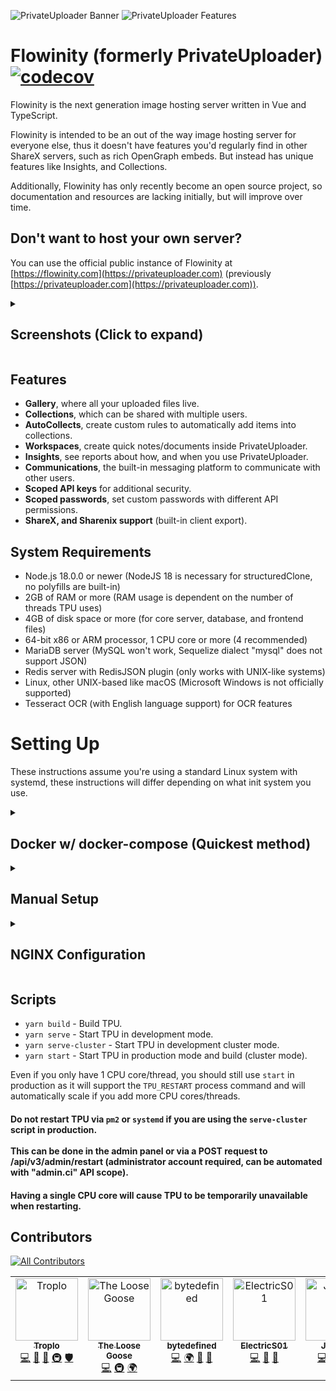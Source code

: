 ![PrivateUploader Banner](https://i.troplo.com/i/9ea16d8ab178.png)
![PrivateUploader Features](https://i.troplo.com/i/086834402e31.png)

# Flowinity (formerly PrivateUploader) [![codecov](https://codecov.io/gh/PrivateUploader/PrivateUploader/branch/api-v4/graph/badge.svg?token=RT9XLUOX5Y)](https://codecov.io/gh/PrivateUploader/PrivateUploader)

Flowinity is the next generation image hosting server written in Vue and TypeScript.

Flowinity is intended to be an out of the way image hosting server for everyone else,
thus it doesn't have features you'd regularly find in other ShareX servers, such
as rich OpenGraph embeds. But instead has unique features like Insights, and
Collections.

Additionally, Flowinity has only recently become an open source project, so
documentation and resources are lacking initially, but will improve over time.

## Don't want to host your own server?

You can use the official public instance of Flowinity at
[https://flowinity.com](https://privateuploader.com) (previously
[https://privateuploader.com](https://privateuploader.com)).

<details>
  <summary><h2>Screenshots (Click to expand)</h2></summary>

View the full collection on
[Flowinity](https://privateuploader.com/collections/2736179e19078284d9a5a4c1241289db7f777b180fed932b88162bbb2ec00ef1).

![Gallery](https://i.troplo.com/i/d68241bda319.png)
![Collection Page](https://i.troplo.com/i/a1fb3e1af098.png)
![User Profile](https://i.troplo.com/i/4d0adcf1c4a4.png)
![Insights](https://i.troplo.com/i/ab6170f5d976.png)

</details>

## Features

- **Gallery**, where all your uploaded files live.
- **Collections**, which can be shared with multiple users.
- **AutoCollects**, create custom rules to automatically add items into
  collections.
- **Workspaces**, create quick notes/documents inside PrivateUploader.
- **Insights**, see reports about how, and when you use PrivateUploader.
- **Communications**, the built-in messaging platform to communicate with other
  users.
- **Scoped API keys** for additional security.
- **Scoped passwords**, set custom passwords with different API permissions.
- **ShareX, and Sharenix support** (built-in client export).

## System Requirements

- Node.js 18.0.0 or newer (NodeJS 18 is necessary for structuredClone, no
  polyfills are built-in)
- 2GB of RAM or more (RAM usage is dependent on the number of threads TPU uses)
- 4GB of disk space or more (for core server, database, and frontend files)
- 64-bit x86 or ARM processor, 1 CPU core or more (4 recommended)
- MariaDB server (MySQL won't work, Sequelize dialect "mysql" does not support
  JSON)
- Redis server with RedisJSON plugin (only works with UNIX-like systems)
- Linux, other UNIX-based like macOS (Microsoft Windows is not officially
  supported)
- Tesseract OCR (with English language support) for OCR features

# Setting Up

These instructions assume you're using a standard Linux system with systemd,
these instructions will differ depending on what init system you use.

<details>
  <summary><h2>Docker w/ docker-compose (Quickest method)</h2></summary>

1. Clone the Docker-specific repo:
   `git clone https://github.com/PrivateUploader/docker-compose privateuploader`
2. Change directory into repo: `cd privateuploader`
3. Create the container (change the environment variables to your liking):
   `DB_DATABASE=privateuploader DB_USER=privateuploader DB_PASSWORD=CHANGE_ME DB_ROOT_PASSWORD=CHANGE_ME docker-compose up -d`
4. Follow the setup wizard on http://localhost:34582
5. You must change the MariaDB server hostname to `mariadb` and the redis
hostname to `redis` in the setup wizard. (seen below):
![Setup Wizard](https://i.troplo.com/i/87987421cfa1.png)
![Setup Wizard](https://i.troplo.com/i/582d2fd8d1a7.png)
</details>

<details>
  <summary><h2>Manual Setup</h2></summary>

1. Create TPU user and group: `useradd -m tpu`
2. Install MariaDB and Redis (with the RedisJSON plugin) on your server.
3. Login as the TPU user: `su tpu`
4. Change directory into TPU home directory: `cd`
5. Clone the repository:
   `git clone https://github.com/Troplo/PrivateUploader private-uploader`
6. Change directory into the repository: `cd private-uploader`
7. Install dependencies: `yarn install`
8. Create systemd service files for TPU with
   `cp tpu.service /etc/systemd/system/tpu.service`
9. Modify the systemd service file (use nano, vim, etc), replace all instances
   of `CHANGE_ME` with your own values. Do not run TPU as root user and use the
   user created earlier.
10. Start TPU and start on boot with `systemctl enable tpu --now`
11. Follow the setup wizard on http://localhost:34582 and configure NGINX web
server.
</details>

<details>
  <summary><h2>NGINX Configuration</h2></summary>

1. TPU includes an example NGINX configuration file, you can find it at
   `nginx.conf` in either of the Docker or primary TPU repositories.
2. Copy it to your NGINX configuration directory:
   `cp nginx.conf /etc/nginx/conf.d/tpu.conf` (this folder can differ between
   distributions, it could be `/etc/nginx/sites-available`, if so, symlink it to
   `/etc/nginx/sites-enabled`).
3. Modify the NGINX configuration file (use nano, vim, etc), replace all
   instances of `CHANGE_ME` with your own values.
4. Test the NGINX configuration: `nginx -t`
5. If the test is successful, reload NGINX: `systemctl restart nginx`
</details>

## Scripts

- `yarn build` - Build TPU.
- `yarn serve` - Start TPU in development mode.
- `yarn serve-cluster` - Start TPU in development cluster mode.
- `yarn start` - Start TPU in production mode and build (cluster mode).

Even if you only have 1 CPU core/thread, you should still use `start` in
production as it will support the `TPU_RESTART` process command and will
automatically scale if you add more CPU cores/threads.

#### Do not restart TPU via `pm2` or `systemd` if you are using the `serve-cluster` script in production.<br><br>This can be done in the admin panel or via a POST request to /api/v3/admin/restart (administrator account required, can be automated with "admin.ci" API scope).

#### Having a single CPU core will cause TPU to be temporarily unavailable when restarting.

## Contributors

[![All Contributors](https://img.shields.io/github/all-contributors/Troplo/PrivateUploader?color=ee8449&style=flat-square)](#contributors)

<!-- ALL-CONTRIBUTORS-LIST:START - Do not remove or modify this section -->
<!-- prettier-ignore-start -->
<!-- markdownlint-disable -->
<table>
  <tbody>
    <tr>
      <td align="center" valign="top" width="14.28%"><a href="https://troplo.com"><img src="https://avatars.githubusercontent.com/u/45160807?v=4?s=100" width="100px;" alt="Troplo"/><br /><sub><b>Troplo</b></sub></a><br /><a href="#code-Troplo" title="Code">💻</a> <a href="#doc-Troplo" title="Documentation">📖</a> <a href="#data-Troplo" title="Data">🔣</a> <a href="#infra-Troplo" title="Infrastructure (Hosting, Build-Tools, etc)">🚇</a> <a href="#security-Troplo" title="Security">🛡️</a></td>
      <td align="center" valign="top" width="14.28%"><a href="https://github.com/theloosegoose"><img src="https://avatars.githubusercontent.com/u/32515234?v=4?s=100" width="100px;" alt="The Loose Goose"/><br /><sub><b>The Loose Goose</b></sub></a><br /><a href="#code-theloosegoose" title="Code">💻</a> <a href="#infra-theloosegoose" title="Infrastructure (Hosting, Build-Tools, etc)">🚇</a> <a href="#translation-theloosegoose" title="Translation">🌍</a></td>
      <td align="center" valign="top" width="14.28%"><a href="https://bytedefined.com"><img src="https://avatars.githubusercontent.com/u/56295147?v=4?s=100" width="100px;" alt="bytedefined"/><br /><sub><b>bytedefined</b></sub></a><br /><a href="#code-Bytedefined" title="Code">💻</a> <a href="#translation-Bytedefined" title="Translation">🌍</a> <a href="#ideas-Bytedefined" title="Ideas, Planning, & Feedback">🤔</a> <a href="#bug-Bytedefined" title="Bug reports">🐛</a></td>
      <td align="center" valign="top" width="14.28%"><a href="http://electrics01.com"><img src="https://avatars.githubusercontent.com/u/103579308?v=4?s=100" width="100px;" alt="ElectricS01"/><br /><sub><b>ElectricS01</b></sub></a><br /><a href="#code-ElectricS01" title="Code">💻</a> <a href="#ideas-ElectricS01" title="Ideas, Planning, & Feedback">🤔</a> <a href="#bug-ElectricS01" title="Bug reports">🐛</a></td>
      <td align="center" valign="top" width="14.28%"><a href="https://github.com/Jolt707"><img src="https://avatars.githubusercontent.com/u/106564193?v=4?s=100" width="100px;" alt="Jolt707"/><br /><sub><b>Jolt707</b></sub></a><br /><a href="#code-Jolt707" title="Code">💻</a> <a href="#ideas-Jolt707" title="Ideas, Planning, & Feedback">🤔</a> <a href="#bug-Jolt707" title="Bug reports">🐛</a> <a href="#a11y-Jolt707" title="Accessibility">️️️️♿️</a></td>
    </tr>
  </tbody>
</table>

<!-- markdownlint-restore -->
<!-- prettier-ignore-end -->

<!-- ALL-CONTRIBUTORS-LIST:END -->
